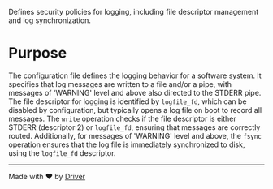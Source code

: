 <!--------------------------------------------------------------------------------->
<!-- IMPORTANT: This file is auto-generated by Driver (https://driver.ai). -------->
<!-- Manual edits may be overwritten on future commits. --------------------------->
<!--------------------------------------------------------------------------------->

Defines security policies for logging, including file descriptor management and log synchronization.

# Purpose
The configuration file defines the logging behavior for a software system. It specifies that log messages are written to a file and/or a pipe, with messages of 'WARNING' level and above also directed to the STDERR pipe. The file descriptor for logging is identified by `logfile_fd`, which can be disabled by configuration, but typically opens a log file on boot to record all messages. The `write` operation checks if the file descriptor is either STDERR (descriptor 2) or `logfile_fd`, ensuring that messages are correctly routed. Additionally, for messages of 'WARNING' level and above, the `fsync` operation ensures that the log file is immediately synchronized to disk, using the `logfile_fd` descriptor.

---
Made with ❤️ by [Driver](https://www.driver.ai/)